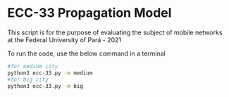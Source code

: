 # ECC-33 Propagation Model
This script is for the purpose of evaluating the subject of mobile networks at the Federal University of Pará - 2021

To run the code, use the below command in a terminal
```bash
#for medium city
python3 ecc-33.py -m medium
#for big city
python3 ecc-33.py -m big
```